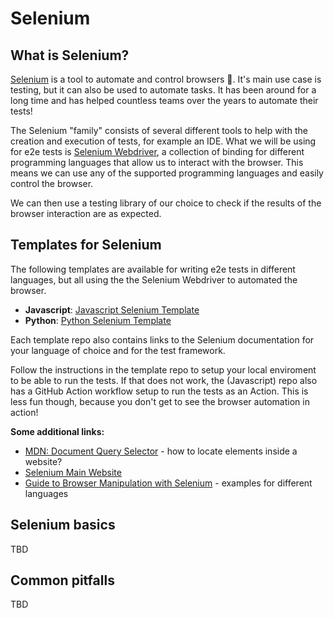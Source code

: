 # Selenium


## What is Selenium?

[Selenium](https://www.selenium.dev/) is a tool to automate and control browsers 🤖. It's main use case is testing, but it can also be used to automate tasks. It has been around for a long time and has helped countless teams over the years to automate their tests!

The Selenium "family" consists of several different tools to help with the creation and execution of tests, for example an IDE.
What we will be using for e2e tests is [Selenium Webdriver](https://www.selenium.dev/documentation/webdriver/), a collection of binding for different programming languages that allow us to interact with the browser.
This means we can use any of the supported programming languages and easily control the browser.

We can then use a testing library  of our choice to check if the results of the browser interaction are as expected.

## Templates for Selenium

The following templates are available for writing e2e tests in different languages, but all using the the Selenium Webdriver to automated the browser.

- **Javascript**: [Javascript Selenium Template](https://github.com/wwcode-berlin-hackevenings/selenium-javascript-template)
- **Python**: [Python Selenium Template](https://github.com/wwcode-berlin-hackevenings/selenium-python-template)


Each template repo also contains links to the Selenium documentation for your language of choice and for the test framework.


Follow the instructions in the template repo to setup your local enviroment to be able to run the tests.
If that does not work, the (Javascript) repo also has a GitHub Action workflow setup to run the tests as an Action.
This is less fun though, because you don't get to see the browser automation in action!

**Some additional links:**
- [MDN: Document Query Selector](https://developer.mozilla.org/en-US/docs/Web/API/Document/querySelector) - how to locate elements inside a website?
- [Selenium Main Website](https://www.selenium.dev/)
- [Guide to Browser Manipulation with Selenium](https://www.selenium.dev/documentation/en/webdriver/browser_manipulation/) - examples for different languages

## Selenium basics

TBD


## Common pitfalls

TBD